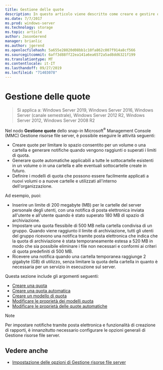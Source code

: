 ```yaml
---
title: Gestione delle quote
description: In questo articolo viene descritto come creare e gestire quote
ms.date: 7/7/2017
ms.prod: windows-server
ms.technology: storage
ms.topic: article
author: JasonGerend
manager: brianlic
ms.author: jgerend
ms.openlocfilehash: 5a655e28020d08bb1c10fa862c007f914a8cf566
ms.sourcegitcommit: 6aff3d88ff22ea141a6ea6572a5ad8dd6321f199
ms.translationtype: MT
ms.contentlocale: it-IT
ms.lasthandoff: 09/27/2019
ms.locfileid: "71403078"
---
```

# <a name="quota-management"></a>Gestione delle quote

> Si applica a: Windows Server 2019, Windows Server 2016, Windows Server (canale semestrale), Windows Server 2012 R2, Windows Server 2012, Windows Server 2008 R2

Nel nodo **Gestione quote** dello snap-in Microsoft<sup>®</sup> Management Console (MMC) Gestione risorse file server, è possibile eseguire le attività seguenti:

-   Creare quote per limitare lo spazio consentito per un volume o una cartella e generare notifiche quando vengono raggiunti o superati i limiti di quota.
-   Generare quote automatiche applicabili a tutte le sottocartelle esistenti in un volume o in una cartella e alle eventuali sottocartelle create in futuro.
-   Definire i modelli di quota che possono essere facilmente applicati a nuovi volumi o a nuove cartelle e utilizzati all'interno dell'organizzazione.

Ad esempio, puoi:

-   Inserire un limite di 200 megabyte (MB) per le cartelle del server personale degli utenti, con una notifica di posta elettronica inviata all'utente e all'utente quando è stato superato 180 MB di spazio di archiviazione.
-   Impostare una quota flessibile di 500 MB nella cartella condivisa di un gruppo. Quando viene raggiunto il limite di archiviazione, tutti gli utenti del gruppo ricevono una notifica tramite posta elettronica che indica che la quota di archiviazione è stata temporaneamente estesa a 520 MB in modo che sia possibile eliminare i file non necessari e conformi ai criteri di quota predefiniti di 500 MB.
-   Ricevere una notifica quando una cartella temporanea raggiunge 2 gigabyte (GB) di utilizzo, senza limitare la quota della cartella in quanto è necessaria per un servizio in esecuzione sul server.

Questa sezione include gli argomenti seguenti:

-   [Creare una quota](create-quota.md)
-   [Creare una quota automatica](create-auto-apply-quota.md)
-   [Creare un modello di quota](create-quota-template.md)
-   [Modificare le proprietà dei modelli quota](edit-quota-template-properties.md)
-   [Modificare le proprietà delle quote automatiche](edit-auto-apply-quota-properties.md)

> [!Note]
> Per impostare notifiche tramite posta elettronica e funzionalità di creazione di rapporti, è innanzitutto necessario configurare le opzioni generali di Gestione risorse file server.

## <a name="see-also"></a>Vedere anche

-   [Impostazione delle opzioni di Gestione risorse file server](setting-file-server-resource-manager-options.md)


